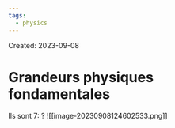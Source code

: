 ```yaml
---
tags:
  - physics
---
```

Created: 2023-09-08

# Grandeurs physiques fondamentales
Ils sont 7:
?
![[image-20230908124602533.png]]
<!--SR:!2024-01-13,71,230-->

